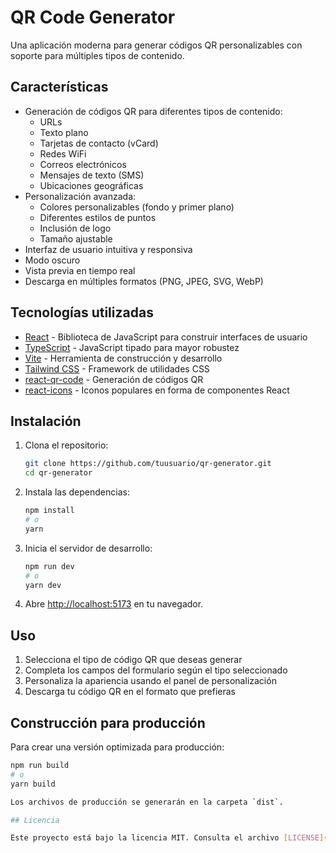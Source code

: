 # QR Code Generator

Una aplicación moderna para generar códigos QR personalizables con soporte para múltiples tipos de contenido.

## Características

- Generación de códigos QR para diferentes tipos de contenido:
  - URLs
  - Texto plano
  - Tarjetas de contacto (vCard)
  - Redes WiFi
  - Correos electrónicos
  - Mensajes de texto (SMS)
  - Ubicaciones geográficas
- Personalización avanzada:
  - Colores personalizables (fondo y primer plano)
  - Diferentes estilos de puntos
  - Inclusión de logo
  - Tamaño ajustable
- Interfaz de usuario intuitiva y responsiva
- Modo oscuro
- Vista previa en tiempo real
- Descarga en múltiples formatos (PNG, JPEG, SVG, WebP)

## Tecnologías utilizadas

- [React](https://reactjs.org/) - Biblioteca de JavaScript para construir interfaces de usuario
- [TypeScript](https://www.typescriptlang.org/) - JavaScript tipado para mayor robustez
- [Vite](https://vitejs.dev/) - Herramienta de construcción y desarrollo
- [Tailwind CSS](https://tailwindcss.com/) - Framework de utilidades CSS
- [react-qr-code](https://www.npmjs.com/package/react-qr-code) - Generación de códigos QR
- [react-icons](https://react-icons.github.io/react-icons/) - Iconos populares en forma de componentes React

## Instalación

1. Clona el repositorio:
   ```bash
   git clone https://github.com/tuusuario/qr-generator.git
   cd qr-generator
   ```

2. Instala las dependencias:
   ```bash
   npm install
   # o
   yarn
   ```

3. Inicia el servidor de desarrollo:
   ```bash
   npm run dev
   # o
   yarn dev
   ```

4. Abre [http://localhost:5173](http://localhost:5173) en tu navegador.

## Uso

1. Selecciona el tipo de código QR que deseas generar
2. Completa los campos del formulario según el tipo seleccionado
3. Personaliza la apariencia usando el panel de personalización
4. Descarga tu código QR en el formato que prefieras

## Construcción para producción

Para crear una versión optimizada para producción:

```bash
npm run build
# o
yarn build

Los archivos de producción se generarán en la carpeta `dist`.

## Licencia

Este proyecto está bajo la licencia MIT. Consulta el archivo [LICENSE](LICENSE) para más información.
